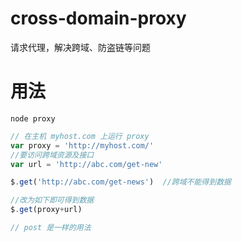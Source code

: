 # cross-domain-proxy
请求代理，解决跨域、防盗链等问题

# 用法
`node proxy` 

```js
// 在主机 myhost.com 上运行 proxy 
var proxy = 'http://myhost.com/'
//要访问跨域资源及接口
var url = 'http://abc.com/get-new'

$.get('http://abc.com/get-news')  //跨域不能得到数据

//改为如下即可得到数据
$.get(proxy+url) 

// post 是一样的用法


```
